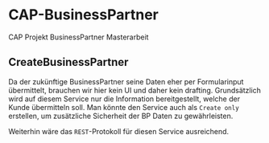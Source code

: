# CAP-BusinessPartner
CAP Projekt BusinessPartner Masterarbeit

## CreateBusinessPartner
Da der zukünftige BusinessPartner seine Daten eher per Formularinput übermittelt, brauchen wir hier kein UI und daher kein drafting. Grundsätzlich wird auf diesem Service nur die Information bereitgestellt, welche der Kunde übermitteln soll. Man könnte den Service auch als `Create only` erstellen, um zusätzliche Sicherheit der BP Daten zu gewährleisten.

Weiterhin wäre das `REST`-Protokoll für diesen Service ausreichend.

